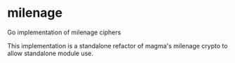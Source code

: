 # milenage
Go implementation of milenage ciphers

This implementation is a standalone refactor of magma's milenage crypto to allow standalone module use.
